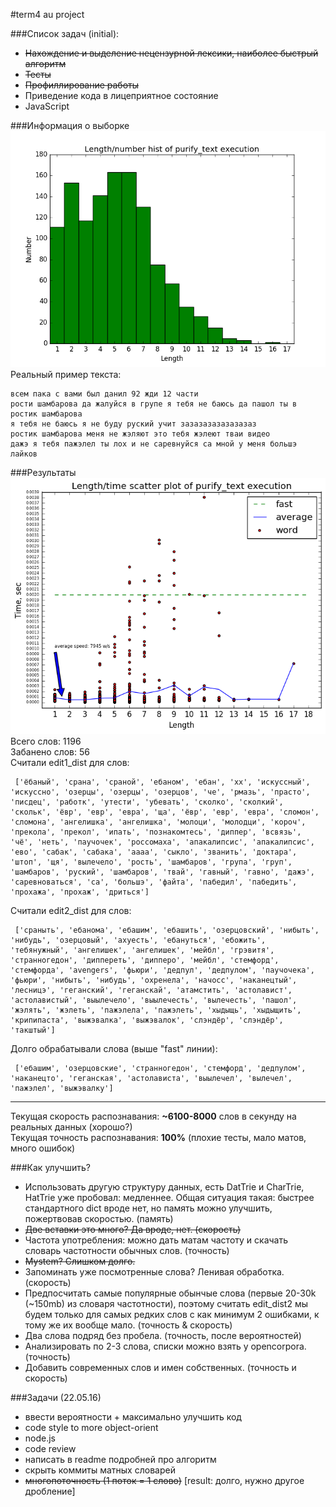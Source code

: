 #term4 au project

###Список задач (initial):

* ~~Нахождение и выделение нецензурной лексики, наиболее быстрый алгоритм~~
* ~~Тесты~~
* ~~Профиллирование работы~~
* Приведение кода в лицеприятное состояние
* JavaScript

###Информация о выборке
![Граффик](src/test/resources/plots/length_number_plot.png "Граффик") <br />
Реальный пример текста:
```
всем пака с вами был данил 92 жди 12 части
рости шамбарова да жалуйся в групе я тебя не баюсь да пашол ты в ростик шамбарова
я тебя не баюсь я не буду руский учит зазазазазазазазаз
ростик шамбарова меня не жэляют это тебя жэлеют тваи видео
дажэ я тебя пажэлел ты лох и не саревнуйся са мной у меня большэ лайков
```

###Результаты
![Граффик](src/test/resources/plots/length_time_plot.png "Граффик") <br />
Всего слов:  1196 <br />
Забанено слов:  56 <br />
Считали edit1_dist для слов:
```
 ['ёбаный', 'срана', 'сраной', 'ебаном', 'ебан', 'хх', 'искуссный', 'искуссно', 'озерцы', 'озерцы', 'озерцов', 'че', 'рмазь', 'прасто', 'писдец', 'работк', 'утести', 'убевать', 'сколко', 'сколкий', 'скольк', 'ёвр', 'евр', 'евра', 'ща', 'ёвр', 'евр', 'евра', 'сломон', 'сломона', 'ангелишка', 'ангелишка', 'молоци', 'молодци', 'короч', 'прекола', 'прекол', 'ипать', 'познакомтесь', 'диппер', 'всвязь', 'чё', 'неть', 'паучочек', 'россомаха', 'апакалипсис', 'апакалипсис', 'ево', 'сабак', 'сабака', 'аааа', 'сыкло', 'званить', 'доктара', 'штоп', 'щя', 'вылечело', 'рость', 'шамбаров', 'група', 'груп', 'шамбаров', 'руский', 'шамбаров', 'твай', 'гавный', 'гавно', 'дажэ', 'саревноваться', 'са', 'большэ', 'файта', 'пабедил', 'пабедить', 'прохажа', 'прохаж', 'дриться']
```
Считали edit2_dist для слов:
```
 ['сраныть', 'ебанома', 'ебашим', 'ебашить', 'озерцовский', 'нибыть', 'нибудь', 'озерцовый', 'ахуесть', 'ебануться', 'ебожить', 'тебянужный', 'ангелишек', 'ангелишек', 'мейбл', 'грэвитя', 'странногедон', 'диппереть', 'дипперо', 'мейбл', 'стемфорд', 'стемфорда', 'avengеrs', 'фьюри', 'дедпул', 'дедпулом', 'паучочека', 'фьюри', 'нибыть', 'нибудь', 'охренела', 'начосс', 'наканецтый', 'лесницэ', 'геганский', 'геганскай', 'атамстить', 'астолавист', 'астолавистый', 'выылечело', 'выылечесть', 'вылечесть', 'пашол', 'жэлять', 'жэлеть', 'пажэлела', 'пажэлеть', 'хыдыщь', 'хыдыщить', 'крипипаста', 'выжэвалка', 'выжэвалок', 'слэндёр', 'слэндёр', 'такштый']
```
Долго обрабатывали слова (выше "fast" линии):
```
 ['ебашим', 'озерцовские', 'странногедон', 'стемфорд', 'дедпулом', 'наканецто', 'геганская', 'астолависта', 'выылечел', 'вылечел', 'пажэлел', 'выжэвалку']
```


***

Текущая скорость распознавания: **~6100-8000** слов в секунду на реальных данных (хорошо?) <br />
Текущая точность распознавания: **100%** (плохие тесты, мало матов, много ошибок)

###Как улучшить?
* Использовать другую структуру данных, есть DatTrie и CharTrie, HatTrie уже пробовал: медленнее. Общая ситуация такая: быстрее стандартного dict вроде нет, но память можно улучшить, пожертвовав скоростью. (память)
* ~~Две вставки это много? Да вроде, нет. (скорость)~~
* Частота употребления: можно дать матам частоту и скачать словарь частотности обычных слов. (точность)
* ~~Mystem? Слишком долго.~~
* Запоминать уже посмотренные слова? Ленивая обработка. (скорость)
* Предпосчитать самые популярные обынчые слова (первые 20-30k (~150mb) из словаря частотности), поэтому считать edit_dist2 мы будем только для самых редких слов с как минимум 2 ошибками, к тому же их вообще мало. (точность & скорость)
* Два слова подряд без пробела. (точность, после вероятностей)
* Анализировать по 2-3 слова, списки можно взять у opencorpora. (точность)
* Добавить современных слов и имен собственных. (точность и скорость)

###Задачи (22.05.16)
* ввести вероятности + максимально улучшить код
* code style to more object-orient
* node.js
* code review
* написать в readme подробней про алгоритм
* скрыть коммиты матных словарей
* ~~многопоточность (1 поток = 1 слово)~~ [result: долго, нужно другое дробление]





